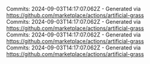 Commits: 2024-09-03T14:17:07.062Z - Generated via https://github.com/marketplace/actions/artificial-grass
<br>
Commits: 2024-09-03T14:17:07.062Z - Generated via https://github.com/marketplace/actions/artificial-grass
<br>
Commits: 2024-09-03T14:17:07.062Z - Generated via https://github.com/marketplace/actions/artificial-grass
<br>
Commits: 2024-09-03T14:17:07.062Z - Generated via https://github.com/marketplace/actions/artificial-grass
<br>
